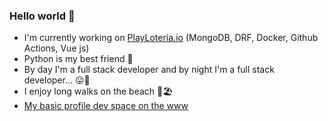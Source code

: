 ### Hello world 👋

- I'm currently working on [PlayLoteria.io](https://boring-ramanujan-4080c4.netlify.app/) (MongoDB, DRF, Docker, Github Actions, Vue js)
- Python is my best friend 🐍
- By day I'm a full stack developer and by night I'm a full stack developer... 😛🤣
- I enjoy long walks on the beach 👀🏖️
- [My basic profile dev space on the www](https://sal-git.github.io/)
